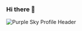 ### Hi there 👋
![Purple Sky Profile Header](https://user-images.githubusercontent.com/19312742/210154365-1c9e1d78-037d-4280-bbac-c51742b94edb.png)

<!--
**NewTechMike/NewTechMike** is a ✨ _special_ ✨ repository because its `README.md` (this file) appears on your GitHub profile.

Here are some ideas to get you started:

- 🔭 I’m currently working on ...
- 🌱 I’m currently learning ...
- 👯 I’m looking to collaborate on ...
- 🤔 I’m looking for help with ...
- 💬 Ask me about ...
- 📫 How to reach me: ...
- 😄 Pronouns: ...
- ⚡ Fun fact: ...
-->
